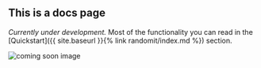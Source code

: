 ## This is a docs page

_Currently under development._ 
Most of the functionality you can read in the [Quickstart]({{ site.baseurl }}{% link randomit/index.md %}) section.

![coming soon image](https://media.giphy.com/media/26BRLGB7eWATEI1Ik/giphy.gif)